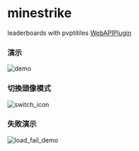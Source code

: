 # minestrike
leaderboards with pvptitiles
[WebAPIPlugin](https://github.com/eric2788/PvPTitlesWebAPI)

### 演示
![demo](https://cdn.discordapp.com/attachments/509943641679331328/533719101466607616/f77250387276fe42feeb60dd8543ff2e.png)

### 切換頭像模式
![switch_icon](https://i.gyazo.com/563617016a859ee356dc87da3c0e1cec.gif)


### 失敗演示
![load_fail_demo](https://gyazo.com/a8a5fefcb32516a82b997a9159f26a53.gif)
